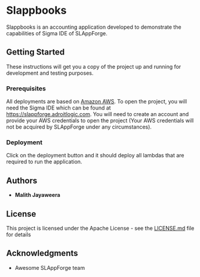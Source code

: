 # Slappbooks
Slappbooks is an accounting application developed to demonstrate the capabilities of Sigma IDE of SLAppForge. 

## Getting Started 
These instructions will get you a copy of the project up and running for development and testing purposes.

### Prerequisites
All deployments are based on [Amazon AWS](https://aws.amazon.com/). To open the project, you will need the Sigma IDE which can be found at https://slappforge.adroitlogic.com. You will need to create an account and provide your AWS credentials to open the project (Your AWS credentials will not be acquired by SLAppForge under any circumstances).

### Deployment 
Click on the deployment button and it should deploy all lambdas that are required to run the application. 

## Authors
* **Malith Jayaweera**

## License
This project is licensed under the Apache License - see the [LICENSE.md](LICENSE.md) file for details

## Acknowledgments
* Awesome SLAppForge team
